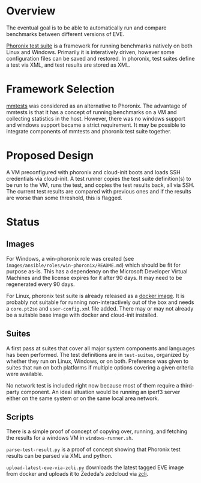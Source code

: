 # Overview

The eventual goal is to be able to
automatically run and compare benchmarks between different versions of EVE.

[Phoronix test suite](https://www.phoronix-test-suite.com/) is a framework for
running benchmarks natively on both Linux and Windows. Primarily it is
interatively driven, however some configuration files can be saved and restored.
In phoronix, test suites define a test via XML, and test results are
stored as XML.

# Framework Selection

[mmtests](https://github.com/gormanm/mmtests) was considered as an alternative
to Phoronix. The advantage of mmtests is that it has a concept of running
benchmarks on a VM and collecting statistics in the host. However, there was
no windows support and windows support became a strict requirement. It may be
possible to integrate components of mmtests and phoronix test suite together.

# Proposed Design

A VM preconfigured with phoronix and cloud-init boots and loads SSH
credentials via cloud-init. A test runner copies the test suite definition(s)
to be run to the VM, runs the test, and copies the test results back, all via
SSH. The current test results are compared with previous ones and if the results
are worse than some threshold, this is flagged.

# Status

## Images

For Windows, a win-phoronix role was created
(see `images/ansible/roles/win-phoronix/README.md`) which should be fit for
purpose as-is. This has a dependency on the
Microsoft Developer Virtual Machines and the license expires for it after 90 days.
It may need to be regenerated every 90 days.

For Linux, phoronix test suite is already released as a
[docker image](https://hub.docker.com/r/phoronix/pts).
It is probably not suitable for running non-interactively out of the box and
needs a `core.pt2so` and `user-config.xml` file added. There may or may not
already be a suitable base image with docker and cloud-init installed.

## Suites

A first pass at suites that cover all major system components and languages
has been performed. The test definitions are in `test-suites`, organized by
whether they run on Linux, Windows, or on both. Preference was given to
suites that run on both platforms if multiple options covering a given criteria
were available.

No network test is included right now because most of them require a third-party
component. An ideal situation would be running an iperf3 server either on the
same system or on the same local area network.

## Scripts

There is a simple proof of concept of copying over, running, and fetching the
results for a windows VM in `windows-runner.sh`.

`parse-test-result.py` is a proof of concept showing that Phoronix test results
can be parsed via XML and python.

`upload-latest-eve-via-zcli.py` downloads the latest tagged EVE image from
docker and uploads it to Zededa's zedcloud via
[zcli](https://hub.docker.com/r/zededa/zcli/).

